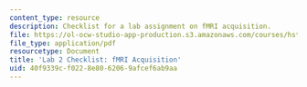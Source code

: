 ```yaml
---
content_type: resource
description: Checklist for a lab assignment on fMRI acquisition.
file: https://ol-ocw-studio-app-production.s3.amazonaws.com/courses/hst-583-functional-magnetic-resonance-imaging-data-acquisition-and-analysis-fall-2008/40f9339cf0228e8062069afcef6ab9aa_lab2_chklist.pdf
file_type: application/pdf
resourcetype: Document
title: 'Lab 2 Checklist: fMRI Acquisition'
uid: 40f9339c-f022-8e80-6206-9afcef6ab9aa
---
```


